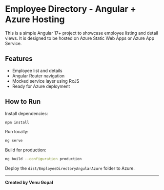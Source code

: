 
# Employee Directory - Angular + Azure Hosting

This is a simple Angular 17+ project to showcase employee listing and detail views. It is designed to be hosted on Azure Static Web Apps or Azure App Service.

## Features
- Employee list and details
- Angular Router navigation
- Mocked service layer using RxJS
- Ready for Azure deployment

## How to Run

Install dependencies:
```bash
npm install
```

Run locally:
```bash
ng serve
```

Build for production:
```bash
ng build --configuration production
```

Deploy the `dist/EmployeeDirectoryAngularAzure` folder to Azure.

---
**Created by Venu Gopal**

